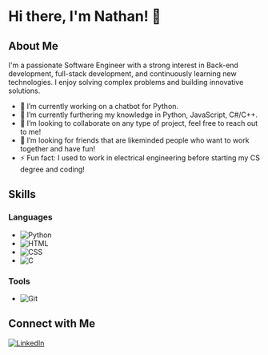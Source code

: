 # Hi there, I'm Nathan! 👋

## About Me

I'm a passionate Software Engineer with a strong interest in Back-end development, full-stack development, and continuously learning new technologies. I enjoy solving complex problems and building innovative solutions.

- 🔭 I’m currently working on a chatbot for Python.
- 🌱 I’m currently furthering my knowledge in Python, JavaScript, C#/C++.
- 👯 I’m looking to collaborate on any type of project, feel free to reach out to me!
- 🤔 I’m looking for friends that are likeminded people who want to work together and have fun!
- ⚡ Fun fact: I used to work in electrical engineering before starting my CS degree and coding!

## Skills

### Languages
- ![Python](https://img.shields.io/badge/-Python-000?&logo=Python)
- ![HTML](https://img.shields.io/badge/-Html-000?&logo=Java)
- ![CSS](https://img.shields.io/badge/-Css-000?&logo=Cplusplus)
- ![C](https://img.shields.io/badge/-C-000?&logo=C)

### Tools
- ![Git](https://img.shields.io/badge/-Git-000?&logo=Git)
  
## Connect with Me

[![LinkedIn](https://img.shields.io/badge/-LinkedIn-000?&logo=LinkedIn)](https://www.linkedin.com/in/nath8558)

